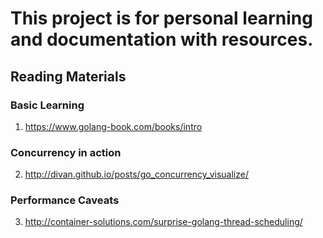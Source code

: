 # This project is for personal learning and documentation with resources. 

## Reading Materials
### Basic Learning
1. https://www.golang-book.com/books/intro
### Concurrency in action 
2. http://divan.github.io/posts/go_concurrency_visualize/
### Performance Caveats 
3. http://container-solutions.com/surprise-golang-thread-scheduling/
